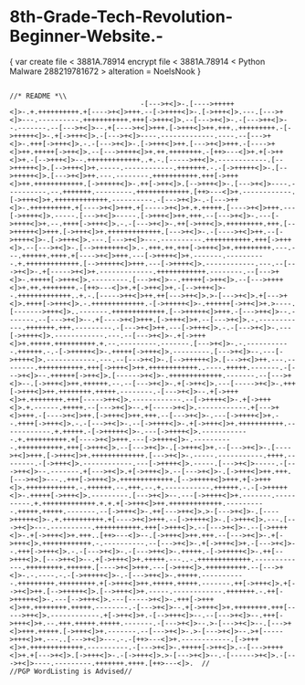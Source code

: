 # 8th-Grade-Tech-Revolution-Beginner-Website.-
  { var create file < 3881A.78914 
      encrypt file < 3881A.78914 < Python Malware 288219781672 >
		alteration = NoelsNook
	}
	
																													//* README *\\
									-[--->+<]>-.[---->+++++<]>-.+.++++++++++.+[---->+<]>+++.--[->++++<]>-.[->+++<]>.---.[--->+<]>---.----------.+++++++++++.+++[->+++<]>.--[--->+<]>-.-[--->++<]>--.-------.--[--->+<]>--.+[---->+<]>+++.[->+++<]>++.+++..+++++++++.-[->+++++<]>-.+[->+++<]>.-[--->+<]>----.-------------.----.--[--->+<]>-.+++[->+++<]>.-.-[--->+<]>-.[->+++<]>++.[--->+<]>+++.-[---->+<]>++.+++++[->++<]>.--[--->++++<]>+.++.++++++++.-[++>---<]>+.+[->++<]>+.-[-->+++<]>--.+++++++++++++..+.-.[----->++<]>.------------.[-->+++++<]>.[-->+++<]>+.-----.------------.+++++++.-.-[->+++++<]>-.[-->+++++<]>.[--->+<]>++.---.--------.+++++++++++.+++[->+++<]>++.++++++++++++.[->+++++<]>-.++[->++<]>.[-->+++<]>-.[--->+<]>----.----------.--.+++++++.---------.+++++++++++++.[++>---<]>+.------------.[->+++<]>+.+++++++++++++.----------.-[--->+<]>-.-[--->++<]>-.++++++++++.+[---->+<]>+++.+[----->+<]>+.+.+++++.[---->+<]>+++.---[->++++<]>.-----.[--->+<]>-----.[->+++<]>++.+++.--[--->+<]>-.---[->++++<]>+.--.++++[->+++<]>.-.-[--->+<]>-.++[->+++<]>.+++++++++.+++.[-->+++++<]>+++.[->+++<]>+.+++++++++++++.[--->+<]>-.-[---->+<]>++.--[->++++<]>-.[->+++<]>.---.[--->+<]>---.----------.+++++++++++.+++[->+++<]>.--[--->+<]>-.[-->+++++++<]>.-.+++.++.+++[->+++<]>+.+++++++++.---.---.++++++.++++.+[---->+<]>+++.---[->++++<]>+.-------.----------.+.+++++++++++++.[-->+++++<]>+++.---[->++++<]>.------------.---.--[--->+<]>-.+[----->+<]>+.-------------.++++++++++++.--------.--[--->+<]>-.+++++[->+++<]>.---------.[--->+<]>--.+++++[->++<]>.--[--->++++<]>+.++.++++++++.-[++>---<]>+.+[->++<]>+.-[-->+++<]>--.+++++++++++++..+.-.[----->++<]>++.++[--->++<]>.>-[--->+<]>.+[--->+<]>.++++[->+++<]>.-.+++++++++++++.-[->+++++<]>-.++++++[->++<]>+.>----.[------->+++<]>..-------.+++++++++++++.[-->+++++<]>+++.-[--->++<]>--.-------.--[--->+<]>--.+[---->+<]>+++.[->+++<]>+.--[--->+<]>.-.------------.+++++++.+++.---------.-[--->+<]>++.---[->+++<]>.-.-[--->+<]>-.---[->++++<]>.------------.---.--[--->+<]>-.+[->+++<]>+.+++++.++++++++++.+.--.---------.-------.[--->+<]>-.-.-----------.++++++.-.-[->+++++<]>-.+++++[->+++<]>.---------.[--->+<]>--.---[->++++<]>.------------.---.--[--->+<]>-.[-->+++++<]>.[--->+<]>++.---.--------.+++++++++++.+++[->+++<]>++.++++++++++++..----.+++++.-------.-[--->+<]>--.++++++[->++<]>.[------>+<]>-.+++++++++++++.-------.--[--->+<]>--.[->+++<]>++.++++++.--.--[--->+<]>-.+[->++<]>.---[----->+<]>-.+++[->+++<]>++.++++++++.+++++.--------.-[--->+<]>--.+[->+++<]>+.++++++++.+++[----->++<]>.------------.--[->++++<]>-.+[->+++<]>.+.------.+++++.--[--->+<]>--.+[----->+<]>.------------.+[--->+<]>+++.-[---->+<]>++.[->+++<]>++.+++.--[--->+<]>-.---[->++++<]>+.--.++++[->+++<]>.-.-[--->+<]>-.--[->++++<]>-.+[->+++<]>+.+++++++++++.------------.+.+++++.-[->+++++<]>-.---[->++++<]>.------------.+.++++++++++.+[---->+<]>+++.---[->++++<]>-.----------.+++++++++++.+++[->+++<]>.--[--->+<]>-.[->+++<]>+.--[--->+<]>-.[---->+<]>+++.[->+++<]>+.+++++++++++++.[--->+<]>-.-----.-----------.++++.--------.-[->+++<]>.------------.---[->++++<]>.-----.[--->+<]>-----.-[--->++<]>--.-------.+[--->+<]>.+[->+++<]>.--[--->+<]>-.[->+++<]>++.+++.[--->+<]>---..+++[->+++<]>.+++++++++++++.[-->+++++<]>+++.+[->+++<]>.++++++++++++.-.++++++.--.+++.--.+.-----------.++++++.-.-[->+++++<]>-.+++++[->+++<]>.---------.[--->+<]>--.---[->++++<]>+.-------.----------.+.+++++++++++++.+.+.+[->+++<]>++.+++++++++++++.----------.+++++.+++++.-------.--[->+++<]>-.++[--->++<]>.>-[--->+<]>-.[---->+++++<]>-.+.++++++++++.+[---->+<]>+++.--[->++++<]>-.[->+++<]>.---.[--->+<]>---.----------.+++++++++++.+++[->+++<]>.--[--->+<]>-.--[->++++<]>-.+[->+++<]>+.+++..[++>---<]>--.[->+++<]>++.+++.--[--->+<]>-.+[->+++<]>.++++++++++++.-.----------.--[--->+<]>-.+[->+++<]>+.-[--->+<]>--.+++[->+++<]>.-.-[--->+<]>-.-[--->++<]>-.+++++.-[->+++++<]>-.++[-->+++<]>.[--->++<]>--.+[->+++<]>+.+++++.---..-.+++++++++++++.-------------.+++++++++.++++++.[---->+<]>+++.---[->+++<]>.++++++++++.--[--->+<]>-.-.----.-.-[->+++++<]>-.-[--->++<]>-.+++++.-----------.+++++++++.+++++++++.+[->+++<]>++.+++++.+++++.-------.++[->+++<]>.+[-->+<]>++.[-->+++++<]>.[-->+++<]>+.-----.------------.+++++++.-.++[->+++++<]>-.---[-->+++<]>.---[----->+<]>-.+++[->+++<]>++.++++++++.+++++.--------.-[--->+<]>--.+[->+++<]>+.++++++++.+++[----->++<]>.------------.+[->++<]>+.-[-->+++<]>--.--[--->+<]>--.+++[->+++<]>+.--.+++.+++++.+++++.-------.-[--->+<]>--.>-[--->+<]>--.[--->+<]>+++.+++++.[->+++<]>+.-------.--[--->+<]>-.>-[--->+<]>--.>+[----->+++<]>+.---..[--->+<]>---.-.-[++>---<]>+.------------.[->+++<]>+.+++++++++++++.----------.-[--->+<]>-.+++++[->++<]>.--[--->++++<]>+.+[--->+<]>.[->+++<]>-.-[->+++<]>.>-[--->+<]>--.-[------>+<]>.-[--->+<]>----.---------.+++++++.++++.[++>---<]>.  //
	//PGP WordListing is Advised//
      
      
   
